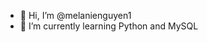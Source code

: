 - 👋 Hi, I’m @melanienguyen1
- 🌱 I’m currently learning Python and MySQL

<!---
melanienguyen1/melanienguyen1 is a ✨ special ✨ repository because its `README.md` (this file) appears on your GitHub profile.
You can click the Preview link to take a look at your changes.
--->
